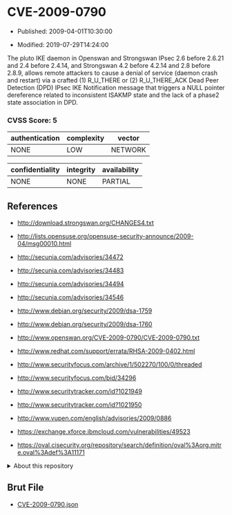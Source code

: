 # CVE-2009-0790

- Published: 2009-04-01T10:30:00

- Modified: 2019-07-29T14:24:00

The pluto IKE daemon in Openswan and Strongswan IPsec 2.6 before 2.6.21 and 2.4 before 2.4.14, and Strongswan 4.2 before 4.2.14 and 2.8 before 2.8.9, allows remote attackers to cause a denial of service (daemon crash and restart) via a crafted (1) R_U_THERE or (2) R_U_THERE_ACK Dead Peer Detection (DPD) IPsec IKE Notification message that triggers a NULL pointer dereference related to inconsistent ISAKMP state and the lack of a phase2 state association in DPD.

### CVSS Score: **5**

| authentication | complexity | vector |
| --- | --- | --- |
| NONE | LOW | NETWORK |

| confidentiality | integrity | availability |
| --- | --- | --- |
| NONE | NONE | PARTIAL |

## References

* http://download.strongswan.org/CHANGES4.txt

* http://lists.opensuse.org/opensuse-security-announce/2009-04/msg00010.html

* http://secunia.com/advisories/34472

* http://secunia.com/advisories/34483

* http://secunia.com/advisories/34494

* http://secunia.com/advisories/34546

* http://www.debian.org/security/2009/dsa-1759

* http://www.debian.org/security/2009/dsa-1760

* http://www.openswan.org/CVE-2009-0790/CVE-2009-0790.txt

* http://www.redhat.com/support/errata/RHSA-2009-0402.html

* http://www.securityfocus.com/archive/1/502270/100/0/threaded

* http://www.securityfocus.com/bid/34296

* http://www.securitytracker.com/id?1021949

* http://www.securitytracker.com/id?1021950

* http://www.vupen.com/english/advisories/2009/0886

* https://exchange.xforce.ibmcloud.com/vulnerabilities/49523

* https://oval.cisecurity.org/repository/search/definition/oval%3Aorg.mitre.oval%3Adef%3A11171

<details>
<summary>About this repository</summary> 

  This repository is part of the project [Live Hack CVE](https://github.com/Live-Hack-CVE). Main website can be found [www.live-hack.org](https://www.live-hack.org) 
  
  Made by [Sn0wAlice](https://github.com/Sn0wAlice) for the people that care about security and need to have a feed of the latest CVEs. Hope you enjoy it, don't forget to star the repo and follow me on [Twitter](https://twitter.com/Sn0wAlice) and [Github](https://github.com/Sn0wAlice). And that is my [personnal website](https://www.alice-snow.me/)

  - [Home Page](https://github.com/Live-Hack-CVE)
  - [Framework](https://github.com/Live-Hack-CVE/cve-framework)
  - [CVE database](https://github.com/Live-Hack-CVE/full_database)
  - [Changelog](https://github.com/Live-Hack-CVE/Changelog)
</details>

## Brut File

* [CVE-2009-0790.json](https://raw.githubusercontent.com/Live-Hack-CVE/full_database/main/cves/2009/CVE-2009-0790.json)

